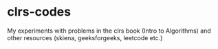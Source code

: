 # clrs-codes
My experiments with problems in the clrs book (Intro to Algorithms) and other resources (skiena, geeksforgeeks, leetcode etc.)
